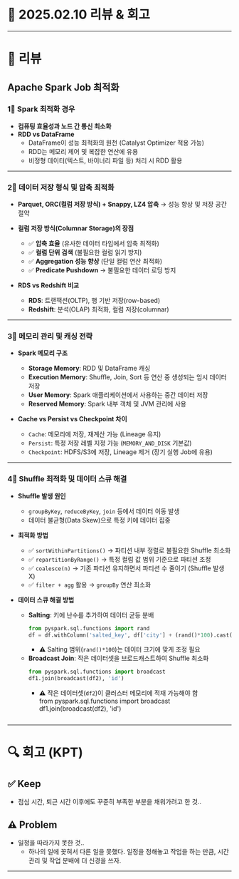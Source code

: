 # 📅 2025.02.10 리뷰 & 회고

---

# 📝 리뷰

## Apache Spark Job 최적화  

### 1⃣ Spark 최적화 경우  
- **컴퓨팅 효율성과 노드 간 통신 최소화**  
- **RDD vs DataFrame**  
  - DataFrame이 성능 최적화의 원천 (Catalyst Optimizer 적용 가능)
  - RDD는 메모리 제어 및 복잡한 연산에 유용
  - 비정형 데이터(텍스트, 바이너리 파일 등) 처리 시 RDD 활용  

---

### 2⃣ 데이터 저장 형식 및 압축 최적화  
- **Parquet, ORC(컬럼 저장 방식) + Snappy, LZ4 압축** → 성능 향상 및 저장 공간 절약  
- **컬럼 저장 방식(Columnar Storage)의 장점**  
  - ✅ **압축 효율** (유사한 데이터 타입에서 압축 최적화)  
  - ✅ **컬럼 단위 검색** (불필요한 컬럼 읽기 방지)  
  - ✅ **Aggregation 성능 향상** (단일 컬럼 연산 최적화)  
  - ✅ **Predicate Pushdown** → 불필요한 데이터 로딩 방지  

- **RDS vs Redshift 비교**  
  - **RDS**: 트랜잭션(OLTP), 행 기반 저장(row-based) 
  - **Redshift**: 분석(OLAP) 최적화, 컬럼 저장(columnar)  

---

### 3⃣ 메모리 관리 및 캐싱 전략  
- **Spark 메모리 구조**
  - **Storage Memory**: RDD 및 DataFrame 캐싱  
  - **Execution Memory**: Shuffle, Join, Sort 등 연산 중 생성되는 임시 데이터 저장  
  - **User Memory**: Spark 애플리케이션에서 사용하는 중간 데이터 저장  
  - **Reserved Memory**: Spark 내부 객체 및 JVM 관리에 사용  

- **Cache vs Persist vs Checkpoint 차이**  
  - `Cache`: 메모리에 저장, 재계산 가능 (Lineage 유지)
  - `Persist`: 특정 저장 레벨 지정 가능 (`MEMORY_AND_DISK` 기본값)  
  - `Checkpoint`: HDFS/S3에 저장, Lineage 제거 (장기 실행 Job에 유용)  

---

### 4⃣ Shuffle 최적화 및 데이터 스큐 해결  
- **Shuffle 발생 원인**  
  - `groupByKey`, `reduceByKey`, `join` 등에서 데이터 이동 발생  
  - 데이터 불균형(Data Skew)으로 특정 키에 데이터 집중  

- **최적화 방법**  
  - ✅ `sortWithinPartitions()` → 파티션 내부 정렬로 불필요한 Shuffle 최소화  
  - ✅ `repartitionByRange()` → 특정 컬럼 값 범위 기준으로 파티션 조정  
  - ✅ `coalesce(n)` → 기존 파티션 유지하면서 파티션 수 줄이기 (Shuffle 발생 X)  
  - ✅ `filter + agg` 활용 → `groupBy` 연산 최소화  

- **데이터 스큐 해결 방법**  
  - **Salting**: 키에 난수를 추가하여 데이터 균등 분배  
    ```python
    from pyspark.sql.functions import rand
    df = df.withColumn('salted_key', df['city'] + (rand()*100).cast("int"))
    ```
    - ⚠️ Salting 범위(`rand()*100`)는 데이터 크기에 맞게 조정 필요  
  - **Broadcast Join**: 작은 데이터셋을 브로드캐스트하여 Shuffle 최소화  
    ```python
    from pyspark.sql.functions import broadcast
    df1.join(broadcast(df2), 'id')
    ```
    - ⚠️ 작은 데이터셋(`df2`)이 클러스터 메모리에 적재 가능해야 함  
    from pyspark.sql.functions import broadcast
    df1.join(broadcast(df2), 'id')
    ```

---

# 🔍 회고 (KPT)

## ✅ Keep

- 점심 시간, 퇴근 시간 이후에도 꾸준히 부족한 부분을 채워가려고 한 것..

## ⚠️ Problem

- 일정을 따라가지 못한 것..
    - 하나의 일에 꽂혀서 다른 일을 못했다. 일정을 정해놓고 작업을 하는 만큼, 시간 관리 및 작업 분배에 더 신경을 쓰자.

---